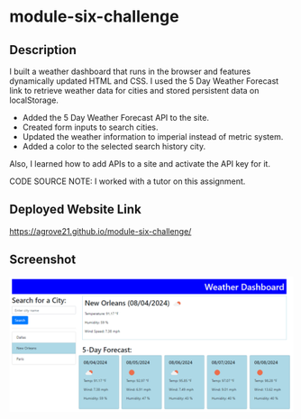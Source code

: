 # module-six-challenge

## Description
I built a weather dashboard that runs in the browser and features dynamically updated HTML and CSS. I used the 5 Day Weather Forecast link to retrieve weather data for cities and stored persistent data on localStorage.
-   Added the 5 Day Weather Forecast API to the site.
-   Created form inputs to search cities.
-   Updated the weather information to imperial instead of metric system.
-   Added a color to the selected search history city.

Also, I learned how to add APIs to a site and activate the API key for it.

CODE SOURCE NOTE: I worked with a tutor on this assignment.

## Deployed Website Link
https://agrove21.github.io/module-six-challenge/


## Screenshot
<img src="assets/images/Screenshot 2024-08-04 111001.png" width="800px"/>